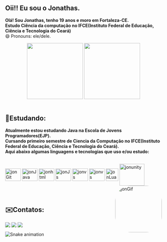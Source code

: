 ## Oii!! Eu sou o Jonathas.  
**Olá! Sou Jonathas, tenho 19 anos e moro em Fortaleza-CE.  
Estudo Ciência da computação no IFCE(Instituto Federal de Educação, Ciência e Tecnologia do Ceará)**  
😄 Pronouns: ele/dele.

<div align="center">
  
  <img height="180em" src="https://github-readme-stats.vercel.app/api?username=jonathasltavares&show_icons=true&theme=dark&include_all_commits=true&count_private=true cache_seconds: 3000"/>
  <img height="180em" src="https://github-readme-stats.vercel.app/api/top-langs/?username=jonathasltavares&layout=compact&langs_count=7&theme=dark& cache_seconds: 3000"/>
</div><br>

## <h aling="left"><strong>📘Estudando:</strong></h><br>
**Atualmente estou estudando Java na Escola de Jovens Programadores(EJP).<br>
Cursando primeiro semestre de Ciencia da Computação no IFCE(Instituto Federal de Educação, Ciência e Tecnologia do Ceará).<br>
Aqui abaixo algumas linguagens e tecnologias que uso e/ou estudo:**
<div style="display: inline_block"><br>
    <img align="center" alt="jonGit" height="40" width="50" src="https://cdn.jsdelivr.net/gh/devicons/devicon/icons/git/git-original.svg" />
    <img align="center" alt="jonJava" height="40" width="50" src="https://cdn.jsdelivr.net/gh/devicons/devicon/icons/java/java-original.svg" />
    <img align="center" alt="jonhtml" height="40" width="50" src="https://cdn.jsdelivr.net/gh/devicons/devicon/icons/html5/html5-original.svg" />
    <img align="center" alt="jonJs" height="40" width="50" src="https://cdn.jsdelivr.net/gh/devicons/devicon/icons/javascript/javascript-original.svg" />
    <img align="center" alt="jonvs" height="40" width="50" src="https://cdn.jsdelivr.net/gh/devicons/devicon/icons/vscode/vscode-original.svg" /> 
    <img align="center" alt="jonvs" height="40" width="50" src=https://img.shields.io/badge/c-%2300599C.svg?style=for-the-badge&logo=c&logoColor=white/>
    <img align ="center" alt="jonLua" height ="40" width"50" src="https://img.shields.io/badge/Lua-2C2D72?style=for-the-badge&logo=lua&logoColor=white" />
    <img align="center" alt="jonunity" height="70" width="80" src="https://cdn.jsdelivr.net/gh/devicons/devicon/icons/unity/unity-original-wordmark.svg" />
    <img align="right" alt="jonGif" height="150" style="border-radius:50px;" src="https://cdn.discordapp.com/attachments/860278451890159647/931724711736528926/meugif.gif?width=676&height=676">                                                                                                                                          
  </div><br><br>
  
 ## <h aling="left"><strong>✉️Contatos:</strong></h><br>
 
 <div> 
  <a href="https://instagram.com/surrendo_" target="_blank"><img align="center" src="https://img.shields.io/badge/-Instagram-%23E4405F?style=for-the-badge&logo=instagram&logoColor=white" target="_blank"></a>
  <a href = "mailto:jonathasl.tavares@gmail.com"><img align="center" src="https://img.shields.io/badge/-Gmail-%23333?style=for-the-badge&logo=gmail&logoColor=white" target="_blank"></a>
  <a href="https://www.linkedin.com/in/jonathas-tavares-64b232205/" target="_blank"><img align="center" src="https://img.shields.io/badge/-LinkedIn-%230077B5?style=for-the-badge&logo=linkedin&logoColor=white" target="_blank"></a> 



  ![Snake animation](https://github.com/jonathasltavares/jonathasltavares/blob/output/github-contribution-grid-snake.svg)
 </div>


